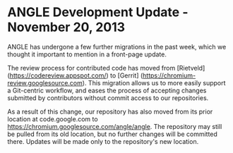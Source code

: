 # ANGLE Development Update - November 20, 2013

ANGLE has undergone a few further migrations in the past week, which we thought
it important to mention in a front-page update.

The review process for contributed code has moved from [Rietveld]
(https://codereview.appspot.com/) to [Gerrit]
(https://chromium-review.googlesource.com). This migration allows us to more
easily support a Git-centric workflow, and eases the process of accepting
changes submitted by contributors without commit access to our repositories.

As a result of this change, our repository has also moved from its prior
location at code.google.com to https://chromium.googlesource.com/angle/angle.
The repository may still be pulled from its old location, but no further changes
will be committed there. Updates will be made only to the repository's new
location.
